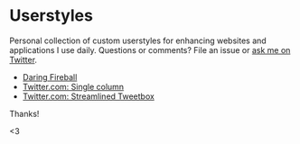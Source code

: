 # Userstyles

Personal collection of custom userstyles for enhancing websites and applications I use daily. Questions or comments? File an issue or [ask me on Twitter](https://twitter.com/mdo).

* [Daring Fireball](./userstyle-daringfireball.css)
* [Twitter.com: Single column](./userstyle-twitter-zen-mode.css)
* [Twitter.com: Streamlined Tweetbox](./userstyle-twitter-tweetbox.css)

Thanks!

<3

